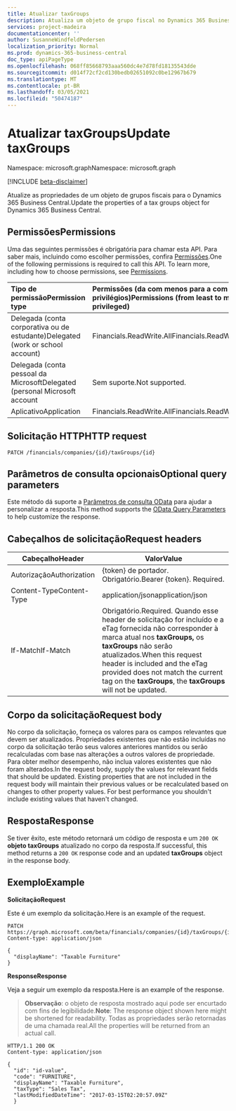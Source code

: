 ```yaml
---
title: Atualizar taxGroups
description: Atualiza um objeto de grupo fiscal no Dynamics 365 Business Central.
services: project-madeira
documentationcenter: ''
author: SusanneWindfeldPedersen
localization_priority: Normal
ms.prod: dynamics-365-business-central
doc_type: apiPageType
ms.openlocfilehash: 068ff85668793aaa560dc4e7d78fd18135543dde
ms.sourcegitcommit: d014f72cf2cd130bedb02651092c0be12967b679
ms.translationtype: MT
ms.contentlocale: pt-BR
ms.lasthandoff: 03/05/2021
ms.locfileid: "50474187"
---
```

# <a name="update-taxgroups"></a><span data-ttu-id="4c02b-103">Atualizar taxGroups</span><span class="sxs-lookup"><span data-stu-id="4c02b-103">Update taxGroups</span></span>

<span data-ttu-id="4c02b-104">Namespace: microsoft.graph</span><span class="sxs-lookup"><span data-stu-id="4c02b-104">Namespace: microsoft.graph</span></span>

[!INCLUDE [beta-disclaimer](../../includes/beta-disclaimer.md)]

<span data-ttu-id="4c02b-105">Atualize as propriedades de um objeto de grupos fiscais para o Dynamics 365 Business Central.</span><span class="sxs-lookup"><span data-stu-id="4c02b-105">Update the properties of a tax groups object for Dynamics 365 Business Central.</span></span>

## <a name="permissions"></a><span data-ttu-id="4c02b-106">Permissões</span><span class="sxs-lookup"><span data-stu-id="4c02b-106">Permissions</span></span>
<span data-ttu-id="4c02b-p101">Uma das seguintes permissões é obrigatória para chamar esta API. Para saber mais, incluindo como escolher permissões, confira [Permissões](/graph/permissions-reference).</span><span class="sxs-lookup"><span data-stu-id="4c02b-p101">One of the following permissions is required to call this API. To learn more, including how to choose permissions, see [Permissions](/graph/permissions-reference).</span></span>

|<span data-ttu-id="4c02b-109">Tipo de permissão</span><span class="sxs-lookup"><span data-stu-id="4c02b-109">Permission type</span></span> |<span data-ttu-id="4c02b-110">Permissões (da com menos para a com mais privilégios)</span><span class="sxs-lookup"><span data-stu-id="4c02b-110">Permissions (from least to most privileged)</span></span>|
|:---------------|:------------------------------------------|
|<span data-ttu-id="4c02b-111">Delegada (conta corporativa ou de estudante)</span><span class="sxs-lookup"><span data-stu-id="4c02b-111">Delegated (work or school account)</span></span>|<span data-ttu-id="4c02b-112">Financials.ReadWrite.All</span><span class="sxs-lookup"><span data-stu-id="4c02b-112">Financials.ReadWrite.All</span></span> |
|<span data-ttu-id="4c02b-113">Delegada (conta pessoal da Microsoft</span><span class="sxs-lookup"><span data-stu-id="4c02b-113">Delegated (personal Microsoft account</span></span>|<span data-ttu-id="4c02b-114">Sem suporte.</span><span class="sxs-lookup"><span data-stu-id="4c02b-114">Not supported.</span></span>|
|<span data-ttu-id="4c02b-115">Aplicativo</span><span class="sxs-lookup"><span data-stu-id="4c02b-115">Application</span></span>|<span data-ttu-id="4c02b-116">Financials.ReadWrite.All</span><span class="sxs-lookup"><span data-stu-id="4c02b-116">Financials.ReadWrite.All</span></span>|

## <a name="http-request"></a><span data-ttu-id="4c02b-117">Solicitação HTTP</span><span class="sxs-lookup"><span data-stu-id="4c02b-117">HTTP request</span></span>
```
PATCH /financials/companies/{id}/taxGroups/{id}
```

## <a name="optional-query-parameters"></a><span data-ttu-id="4c02b-118">Parâmetros de consulta opcionais</span><span class="sxs-lookup"><span data-stu-id="4c02b-118">Optional query parameters</span></span>
<span data-ttu-id="4c02b-119">Este método dá suporte a [Parâmetros de consulta OData](/graph/query-parameters) para ajudar a personalizar a resposta.</span><span class="sxs-lookup"><span data-stu-id="4c02b-119">This method supports the [OData Query Parameters](/graph/query-parameters) to help customize the response.</span></span>

## <a name="request-headers"></a><span data-ttu-id="4c02b-120">Cabeçalhos de solicitação</span><span class="sxs-lookup"><span data-stu-id="4c02b-120">Request headers</span></span>
|<span data-ttu-id="4c02b-121">Cabeçalho</span><span class="sxs-lookup"><span data-stu-id="4c02b-121">Header</span></span>|<span data-ttu-id="4c02b-122">Valor</span><span class="sxs-lookup"><span data-stu-id="4c02b-122">Value</span></span>|
|------|-----|
|<span data-ttu-id="4c02b-123">Autorização</span><span class="sxs-lookup"><span data-stu-id="4c02b-123">Authorization</span></span> |<span data-ttu-id="4c02b-p102">{token} de portador. Obrigatório.</span><span class="sxs-lookup"><span data-stu-id="4c02b-p102">Bearer {token}. Required.</span></span>|
|<span data-ttu-id="4c02b-126">Content-Type</span><span class="sxs-lookup"><span data-stu-id="4c02b-126">Content-Type</span></span>  |<span data-ttu-id="4c02b-127">application/json</span><span class="sxs-lookup"><span data-stu-id="4c02b-127">application/json</span></span>|
|<span data-ttu-id="4c02b-128">If-Match</span><span class="sxs-lookup"><span data-stu-id="4c02b-128">If-Match</span></span>      |<span data-ttu-id="4c02b-129">Obrigatório.</span><span class="sxs-lookup"><span data-stu-id="4c02b-129">Required.</span></span> <span data-ttu-id="4c02b-130">Quando esse header de solicitação for incluído e a eTag fornecida não corresponder à marca atual nos **taxGroups,** os **taxGroups** não serão atualizados.</span><span class="sxs-lookup"><span data-stu-id="4c02b-130">When this request header is included and the eTag provided does not match the current tag on the **taxGroups**, the **taxGroups** will not be updated.</span></span> |

## <a name="request-body"></a><span data-ttu-id="4c02b-131">Corpo da solicitação</span><span class="sxs-lookup"><span data-stu-id="4c02b-131">Request body</span></span>
<span data-ttu-id="4c02b-p104">No corpo da solicitação, forneça os valores para os campos relevantes que devem ser atualizados. Propriedades existentes que não estão incluídas no corpo da solicitação terão seus valores anteriores mantidos ou serão recalculadas com base nas alterações a outros valores de propriedade. Para obter melhor desempenho, não inclua valores existentes que não foram alterados.</span><span class="sxs-lookup"><span data-stu-id="4c02b-p104">In the request body, supply the values for relevant fields that should be updated. Existing properties that are not included in the request body will maintain their previous values or be recalculated based on changes to other property values. For best performance you shouldn't include existing values that haven't changed.</span></span>

## <a name="response"></a><span data-ttu-id="4c02b-135">Resposta</span><span class="sxs-lookup"><span data-stu-id="4c02b-135">Response</span></span>
<span data-ttu-id="4c02b-136">Se tiver êxito, este método retornará um código de resposta e um `200 OK` **objeto taxGroups** atualizado no corpo da resposta.</span><span class="sxs-lookup"><span data-stu-id="4c02b-136">If successful, this method returns a `200 OK` response code and an updated **taxGroups** object in the response body.</span></span>

## <a name="example"></a><span data-ttu-id="4c02b-137">Exemplo</span><span class="sxs-lookup"><span data-stu-id="4c02b-137">Example</span></span>

<span data-ttu-id="4c02b-138">**Solicitação**</span><span class="sxs-lookup"><span data-stu-id="4c02b-138">**Request**</span></span>

<span data-ttu-id="4c02b-139">Este é um exemplo da solicitação.</span><span class="sxs-lookup"><span data-stu-id="4c02b-139">Here is an example of the request.</span></span>
```http
PATCH https://graph.microsoft.com/beta/financials/companies/{id}/taxGroups/{id}
Content-type: application/json

{
  "displayName": "Taxable Furniture"
}
```

<span data-ttu-id="4c02b-140">**Response**</span><span class="sxs-lookup"><span data-stu-id="4c02b-140">**Response**</span></span>

<span data-ttu-id="4c02b-141">Veja a seguir um exemplo da resposta.</span><span class="sxs-lookup"><span data-stu-id="4c02b-141">Here is an example of the response.</span></span> 

> <span data-ttu-id="4c02b-142">**Observação**: o objeto de resposta mostrado aqui pode ser encurtado com fins de legibilidade.</span><span class="sxs-lookup"><span data-stu-id="4c02b-142">**Note**: The response object shown here might be shortened for readability.</span></span> <span data-ttu-id="4c02b-143">Todas as propriedades serão retornadas de uma chamada real.</span><span class="sxs-lookup"><span data-stu-id="4c02b-143">All the properties will be returned from an actual call.</span></span>

```http
HTTP/1.1 200 OK
Content-type: application/json

{
  "id": "id-value",
  "code": "FURNITURE",
  "displayName": "Taxable Furniture",
  "taxType": "Sales Tax",
  "lastModifiedDateTime": "2017-03-15T02:20:57.09Z"
  }
```




